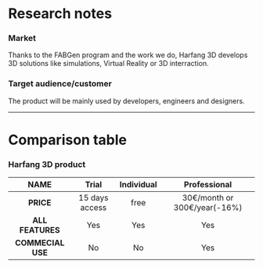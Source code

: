 # Research notes
### Market
Thanks to the FABGen program and the work we do, Harfang 3D develops 3D solutions like simulations, Virtual Reality or 3D interraction.

### Target audience/customer
The product will be mainly used by developers, engineers and designers.

---
# Comparison table
### Harfang 3D product

| **NAME** | Trial | Individual | Professional |
| :-: | :-: | :-: | :-: |
| **PRICE** | 15 days access | free | 30€/month or 300€/year(-16%) |
| **ALL FEATURES** | Yes | Yes | Yes |
| **COMMECIAL USE** | No | No | Yes |
